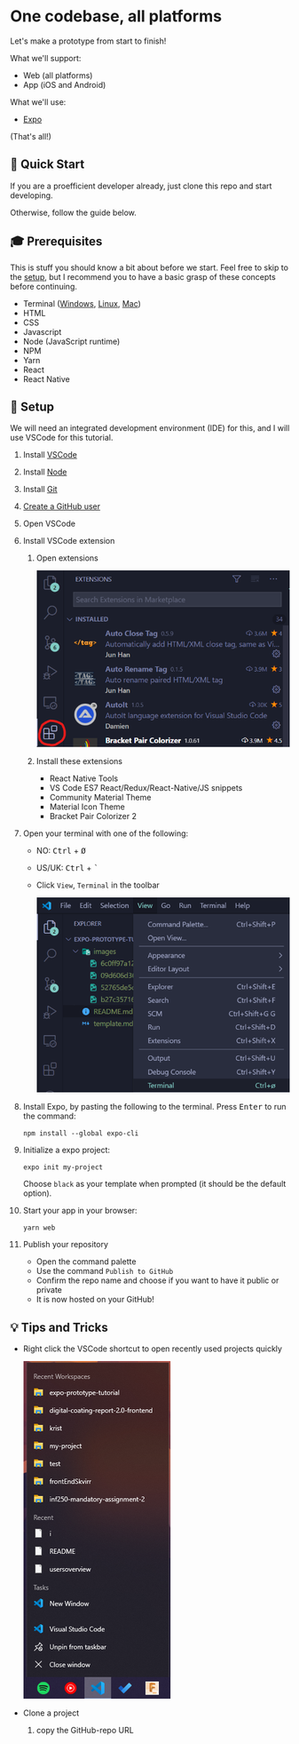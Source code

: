 # One codebase, all platforms

Let's make a prototype from start to finish!

What we'll support:

-  Web (all platforms)
-  App (iOS and Android)

What we'll use:

- [Expo](https://expo.io/)

(That's all!)

## 🚀 Quick Start

If you are a proefficient developer already, just clone this repo and start developing.

Otherwise, follow the guide below.

## 🎓 Prerequisites

This is stuff you should know a bit about before we start. Feel free to skip to the [setup](#-setup), but I recommend you to have a basic grasp of these concepts before continuing.

- Terminal ([Windows](https://www.youtube.com/watch?v=jbvqCqb-HJk), [Linux](https://www.suse.com/c/working-command-line-basic-linux-commands/), [Mac](https://www.youtube.com/watch?v=5XgBd6rjuDQ))
- HTML
- CSS
- Javascript
- Node (JavaScript runtime)
- NPM
- Yarn
- React
- React Native

## 🔧 Setup

We will need an integrated development environment (IDE) for this, and I will use VSCode for this tutorial. 

1. Install [VSCode](https://code.visualstudio.com/)
1. Install [Node](https://nodejs.org/en/download/)
1. Install [Git](https://git-scm.com/)
1. [Create a GitHub user](https://github.com/join)
1. Open VSCode
1. Install VSCode extension
   1. Open extensions  
   
      ![picture 7](images/b27c35716c2c2d47bb7a315129cb4b2d11137caed957a6504af43f53f94735e2.png)
   
   2. Install these extensions
      - React Native Tools
      - VS Code ES7 React/Redux/React-Native/JS snippets
      - Community Material Theme
      - Material Icon Theme
      - Bracket Pair Colorizer 2
1. Open your terminal with one of the following:
   - NO: <kbd>Ctrl</kbd> + <kbd>Ø</kbd>
   - US/UK: <kbd>Ctrl</kbd> + <kbd>`</kbd>
   - Click `View`, `Terminal` in the toolbar  
    
      ![picture 1](images/16747341513ca5f8b46e48606d4146f4bae05c3b4dca580817fc56b028bc2d4b.png)  

1.  Install Expo, by pasting the following to the terminal. Press <kbd>Enter</kbd> to run the command:  

      ```shell
      npm install --global expo-cli
      ```

1. Initialize a expo project:  

      ```shell
      expo init my-project
      ```

   Choose `black` as your template when prompted (it should be the default option).

1. Start your app in your browser:

      ```shell
      yarn web
      ```

1. Publish your repository
   - Open the command palette
   - Use the command `Publish to GitHub`
   - Confirm the repo name and choose if you want to have it public or private
   - It is now hosted on your GitHub!

## 💡 Tips and Tricks

- Right click the VSCode shortcut to open recently used projects quickly  

   ![picture 1](images/ca5c3e98b60cc746f467d9a4f2d0b22ad2f5bf06d007ef0557962d8db8ea5c50.png)  

- Clone a project
   1. copy the GitHub-repo URL



